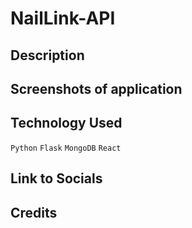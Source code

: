 # NailLink-API
## Description 

## Screenshots of application

## Technology Used

`Python` `Flask` `MongoDB` `React`

## Link to Socials

## Credits 
